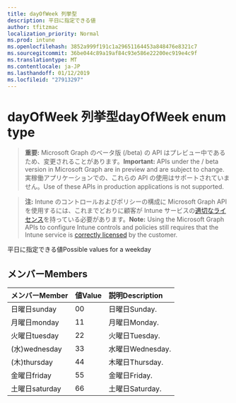 ```yaml
---
title: dayOfWeek 列挙型
description: 平日に指定できる値
author: tfitzmac
localization_priority: Normal
ms.prod: intune
ms.openlocfilehash: 3852a999f191c1a29651164453a848476e8321c7
ms.sourcegitcommit: 36be044c89a19af84c93e586e22200ec919e4c9f
ms.translationtype: MT
ms.contentlocale: ja-JP
ms.lasthandoff: 01/12/2019
ms.locfileid: "27913297"
---
```

# <a name="dayofweek-enum-type"></a><span data-ttu-id="6640b-103">dayOfWeek 列挙型</span><span class="sxs-lookup"><span data-stu-id="6640b-103">dayOfWeek enum type</span></span>

> <span data-ttu-id="6640b-104">**重要:** Microsoft Graph のベータ版 (/beta) の API はプレビュー中であるため、変更されることがあります。</span><span class="sxs-lookup"><span data-stu-id="6640b-104">**Important:** APIs under the / beta version in Microsoft Graph are in preview and are subject to change.</span></span> <span data-ttu-id="6640b-105">実稼働アプリケーションでの、これらの API の使用はサポートされていません。</span><span class="sxs-lookup"><span data-stu-id="6640b-105">Use of these APIs in production applications is not supported.</span></span>

> <span data-ttu-id="6640b-106">**注:** Intune のコントロールおよびポリシーの構成に Microsoft Graph API を使用するには、これまでどおりに顧客が Intune サービスの[適切なライセンス](https://go.microsoft.com/fwlink/?linkid=839381)を持っている必要があります。</span><span class="sxs-lookup"><span data-stu-id="6640b-106">**Note:** Using the Microsoft Graph APIs to configure Intune controls and policies still requires that the Intune service is [correctly licensed](https://go.microsoft.com/fwlink/?linkid=839381) by the customer.</span></span>

<span data-ttu-id="6640b-107">平日に指定できる値</span><span class="sxs-lookup"><span data-stu-id="6640b-107">Possible values for a weekday</span></span>
## <a name="members"></a><span data-ttu-id="6640b-108">メンバー</span><span class="sxs-lookup"><span data-stu-id="6640b-108">Members</span></span>
|<span data-ttu-id="6640b-109">メンバー</span><span class="sxs-lookup"><span data-stu-id="6640b-109">Member</span></span>|<span data-ttu-id="6640b-110">値</span><span class="sxs-lookup"><span data-stu-id="6640b-110">Value</span></span>|<span data-ttu-id="6640b-111">説明</span><span class="sxs-lookup"><span data-stu-id="6640b-111">Description</span></span>|
|:---|:---|:---|
|<span data-ttu-id="6640b-112">日曜日</span><span class="sxs-lookup"><span data-stu-id="6640b-112">sunday</span></span>|<span data-ttu-id="6640b-113">0</span><span class="sxs-lookup"><span data-stu-id="6640b-113">0</span></span>|<span data-ttu-id="6640b-114">日曜日</span><span class="sxs-lookup"><span data-stu-id="6640b-114">Sunday.</span></span>|
|<span data-ttu-id="6640b-115">月曜日</span><span class="sxs-lookup"><span data-stu-id="6640b-115">monday</span></span>|<span data-ttu-id="6640b-116">1</span><span class="sxs-lookup"><span data-stu-id="6640b-116">1</span></span>|<span data-ttu-id="6640b-117">月曜日</span><span class="sxs-lookup"><span data-stu-id="6640b-117">Monday.</span></span>|
|<span data-ttu-id="6640b-118">火曜日</span><span class="sxs-lookup"><span data-stu-id="6640b-118">tuesday</span></span>|<span data-ttu-id="6640b-119">2</span><span class="sxs-lookup"><span data-stu-id="6640b-119">2</span></span>|<span data-ttu-id="6640b-120">火曜日</span><span class="sxs-lookup"><span data-stu-id="6640b-120">Tuesday.</span></span>|
|<span data-ttu-id="6640b-121">(水)</span><span class="sxs-lookup"><span data-stu-id="6640b-121">wednesday</span></span>|<span data-ttu-id="6640b-122">3</span><span class="sxs-lookup"><span data-stu-id="6640b-122">3</span></span>|<span data-ttu-id="6640b-123">水曜日</span><span class="sxs-lookup"><span data-stu-id="6640b-123">Wednesday.</span></span>|
|<span data-ttu-id="6640b-124">(木)</span><span class="sxs-lookup"><span data-stu-id="6640b-124">thursday</span></span>|<span data-ttu-id="6640b-125">4</span><span class="sxs-lookup"><span data-stu-id="6640b-125">4</span></span>|<span data-ttu-id="6640b-126">木曜日</span><span class="sxs-lookup"><span data-stu-id="6640b-126">Thursday.</span></span>|
|<span data-ttu-id="6640b-127">金曜日</span><span class="sxs-lookup"><span data-stu-id="6640b-127">friday</span></span>|<span data-ttu-id="6640b-128">5</span><span class="sxs-lookup"><span data-stu-id="6640b-128">5</span></span>|<span data-ttu-id="6640b-129">金曜日</span><span class="sxs-lookup"><span data-stu-id="6640b-129">Friday.</span></span>|
|<span data-ttu-id="6640b-130">土曜日</span><span class="sxs-lookup"><span data-stu-id="6640b-130">saturday</span></span>|<span data-ttu-id="6640b-131">6</span><span class="sxs-lookup"><span data-stu-id="6640b-131">6</span></span>|<span data-ttu-id="6640b-132">土曜日</span><span class="sxs-lookup"><span data-stu-id="6640b-132">Saturday.</span></span>|





